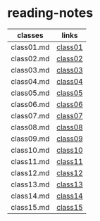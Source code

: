 # reading-notes

classes | links
------------ | -------------
class01.md | [class01]()
class02.md | [class02](https://github.com/YaseenFsharid/reading-notes/blob/master/class02.md)
class03.md | [class03](https://yaseenfsharid.github.io/reading-notes/class03)
class04.md | [class04]()
class05.md | [class05]()
class06.md | [class06]()
class07.md | [class07]()
class08.md | [class08]()
class09.md | [class09]()
class10.md | [class10]()
class11.md | [class11]()
class12.md | [class12]()
class13.md | [class13]()
class14.md | [class14]()
class15.md | [class15]()

